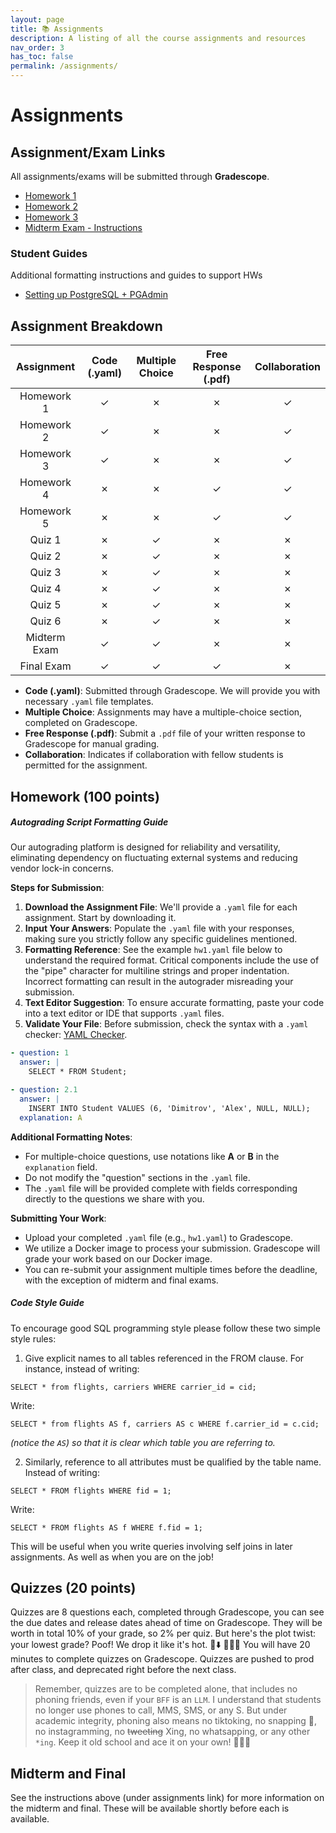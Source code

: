 ```yaml
---
layout: page
title: 📚 Assignments
description: A listing of all the course assignments and resources
nav_order: 3
has_toc: false
permalink: /assignments/
---
```


# Assignments

## Assignment/Exam Links

All assignments/exams will be submitted through **Gradescope**.

- [Homework 1](https://ucsd.s3.us-west-2.amazonaws.com/dsc100/homework/homework_1_ds67d3.pdf)
- [Homework 2](https://ucsd.s3.us-west-2.amazonaws.com/dsc100/homework/homework_2_k6g3rd.pdf)
- [Homework 3](https://ucsd.s3.us-west-2.amazonaws.com/dsc100/homework/homework_3_d32few.pdf)
- [Midterm Exam - Instructions](https://ucsd.s3.us-west-2.amazonaws.com/dsc100/exams/midterm_instructions.pdf)
<!-- - [Homework 4](To be added) -->
<!-- - [Homework 5](To be added) -->

### Student Guides
Additional formatting instructions and guides to support HWs

- [Setting up PostgreSQL + PGAdmin](https://ucsd.s3.us-west-2.amazonaws.com/dsc100/guides/Setting+Up+PostgreSQL.pdf)
<!-- - [ER Diagramming Guide](https://ucsd.s3.us-west-2.amazonaws.com/dsc100/guides/er_diagram_formatting_guide.pdf) -->


## Assignment Breakdown

| **Assignment** | **Code (.yaml)** | **Multiple Choice** | **Free Response** (.pdf) | **Collaboration** |
|:--------------:|:----------------:|:-------------------:|:------------------------:|:----------------------:|
| Homework 1     | ✓                | ✗                   | ✗                        | ✓                      |
| Homework 2     | ✓                | ✗                   | ✗                        | ✓                      |
| Homework 3     | ✓                | ✗                   | ✗                        | ✓                      |
| Homework 4     | ✗                | ✗                   | ✓                        | ✓                      |
| Homework 5     | ✗                | ✗                   | ✓                        | ✓                      |
| Quiz 1         | ✗                | ✓                   | ✗                        | ✗                      |
| Quiz 2         | ✗                | ✓                   | ✗                        | ✗                      |
| Quiz 3         | ✗                | ✓                   | ✗                        | ✗                      |
| Quiz 4         | ✗                | ✓                   | ✗                        | ✗                      |
| Quiz 5         | ✗                | ✓                   | ✗                        | ✗                      |
| Quiz 6         | ✗                | ✓                   | ✗                        | ✗                      |
| Midterm Exam   | ✓                | ✓                   | ✗                        | ✗                      |
| Final Exam     | ✓                | ✓                   | ✓                        | ✗                      |

- **Code (.yaml)**: Submitted through Gradescope. We will provide you with necessary `.yaml` file templates.
- **Multiple Choice**: Assignments may have a multiple-choice section, completed on Gradescope.
- **Free Response (.pdf)**: Submit a `.pdf` file of your written response to Gradescope for manual grading.
- **Collaboration**: Indicates if collaboration with fellow students is permitted for the assignment.

## Homework (100 points)

##### Autograding Script Formatting Guide

Our autograding platform is designed for reliability and versatility, eliminating dependency on fluctuating external systems and reducing vendor lock-in concerns.

**Steps for Submission**:
1. **Download the Assignment File**: We'll provide a `.yaml` file for each assignment. Start by downloading it.
2. **Input Your Answers**: Populate the `.yaml` file with your responses, making sure you strictly follow any specific guidelines mentioned.
3. **Formatting Reference**: See the example `hw1.yaml` file below to understand the required format. Critical components include the use of the "pipe" character for multiline strings and proper indentation. Incorrect formatting can result in the autograder misreading your submission.
4. **Text Editor Suggestion**: To ensure accurate formatting, paste your code into a text editor or IDE that supports `.yaml` files.
5. **Validate Your File**: Before submission, check the syntax with a `.yaml` checker: [YAML Checker](https://yamlchecker.com/).

```yaml
- question: 1
  answer: |
    SELECT * FROM Student;

- question: 2.1
  answer: |
    INSERT INTO Student VALUES (6, 'Dimitrov', 'Alex', NULL, NULL);
  explanation: A

```

**Additional Formatting Notes**:
- For multiple-choice questions, use notations like **A** or **B** in the `explanation` field.
- Do not modify the "question" sections in the `.yaml` file.
- The `.yaml` file will be provided complete with fields corresponding directly to the questions we share with you.

**Submitting Your Work**:
- Upload your completed `.yaml` file (e.g., `hw1.yaml`) to Gradescope.
- We utilize a Docker image to process your submission. Gradescope will grade your work based on our Docker image.
- You can re-submit your assignment multiple times before the deadline, with the exception of midterm and final exams.

##### Code Style Guide
To encourage good SQL programming style please follow these two simple style rules:

1. Give explicit names to all tables referenced in the FROM clause. For instance, instead of writing:
```
SELECT * from flights, carriers WHERE carrier_id = cid;
```
Write:
```
SELECT * from flights AS f, carriers AS c WHERE f.carrier_id = c.cid;
```
*(notice the `AS`) so that it is clear which table you are referring to.*

2. Similarly, reference to all attributes must be qualified by the table name. Instead of writing:
```
SELECT * FROM flights WHERE fid = 1;
```
Write:
```
SELECT * FROM flights AS f WHERE f.fid = 1;
```
This will be useful when you write queries involving self joins in later assignments. As well as when you are on the job!

## Quizzes (20 points)

Quizzes are 8 questions each, completed through Gradescope, you can see the due dates and release dates ahead of time on Gradescope. They will be worth in total 10% of your grade, so 2% per quiz. But here's the plot twist: your lowest grade? Poof! We drop it like it's hot. 🎤⬇️ 🕺🕺🕺 You will have 20 minutes to complete quizzes on Gradescope. Quizzes are pushed to prod after class, and deprecated right before the next class.

> Remember, quizzes are to be completed alone, that includes no phoning friends, even if your `BFF` is an `LLM`. I understand that students no longer use phones to call, MMS, SMS, or any S. But under academic integrity, phoning also means no tiktoking, no snapping 👻, no instagramming, no ~~tweeting~~ Xing, no whatsapping, or any other `*ing`. Keep it old school and ace it on your own! 🚫📱🎉

## Midterm and Final
See the instructions above (under assignments link) for more information on the midterm and final. These will be available shortly before each is available.
